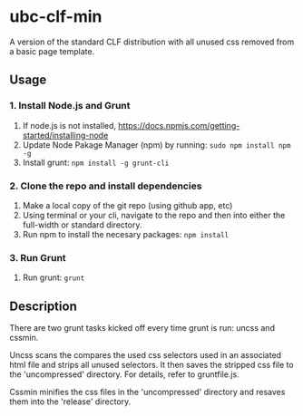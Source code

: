 # ubc-clf-min
A version of the standard CLF distribution with all unused css removed from a basic page template.

## Usage
### 1. Install Node.js and Grunt 
1. If node.js is not installed, https://docs.npmjs.com/getting-started/installing-node
2. Update Node Pakage Manager (npm) by running: 
    `sudo npm install npm -g`
3. Install grunt: 
    `npm install -g grunt-cli`

### 2. Clone the repo and install dependencies
1. Make a local copy of the git repo (using github app, etc)
2. Using terminal or your cli, navigate to the repo and then into either the full-width or standard directory. 
3. Run npm to install the necesary packages: 
    `npm install`

### 3. Run Grunt
1. Run grunt: 
    `grunt`

## Description
There are two grunt tasks kicked off every time grunt is run: uncss and cssmin.

Uncss scans the compares the used css selectors used in an associated html file and strips all unused selectors. It then saves the stripped css file to the 'uncompressed' directory. For details, refer to gruntfile.js.

Cssmin minifies the css files in the 'uncompressed' directory and resaves them into the 'release' directory.
